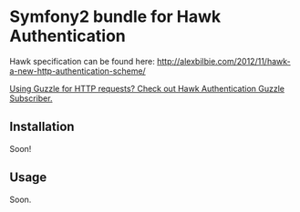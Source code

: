Symfony2 bundle for Hawk Authentication
====
Hawk specification can be found here: http://alexbilbie.com/2012/11/hawk-a-new-http-authentication-scheme/

[Using Guzzle for HTTP requests? Check out Hawk Authentication Guzzle Subscriber.][1]

Installation
------------
Soon!

Usage
------------
Soon.

[1]: https://github.com/vytautasgimbutas/lib-hawk-authentication-guzzle-subscriber